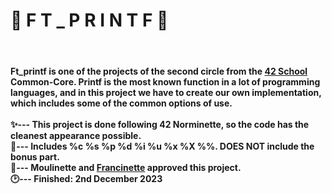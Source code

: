 <h1>🍁 F T _ P R I N T F 🍁</h1>
<br><h4>Ft_printf is one of the projects of the second circle from the <a href="https://www.42madrid.com/">42 School</a> Common-Core. Printf is the most known function
 in a lot of programming languages, and in this project we have to create our own implementation, which includes some of the common options of use.<br>
<br>✨--- This project is done following 42 Norminette, so the code has the cleanest appearance possible.
<br>🎈--- Includes %c %s %p %d %i %u %x %X %%. DOES NOT include the bonus part.
<br>🎯--- Moulinette and <a href="https://github.com/xicodomingues/francinette">Francinette</a> approved this project.
<br>🕑--- Finished: 2nd December 2023
</h4>
